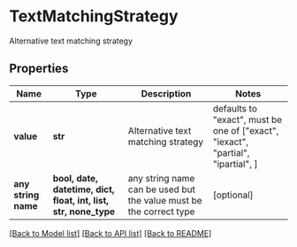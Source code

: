 # TextMatchingStrategy

Alternative text matching strategy

## Properties
Name | Type | Description | Notes
------------ | ------------- | ------------- | -------------
**value** | **str** | Alternative text matching strategy | defaults to "exact",  must be one of ["exact", "iexact", "partial", "ipartial", ]
**any string name** | **bool, date, datetime, dict, float, int, list, str, none_type** | any string name can be used but the value must be the correct type | [optional]

[[Back to Model list]](../README.md#documentation-for-models) [[Back to API list]](../README.md#documentation-for-api-endpoints) [[Back to README]](../README.md)


